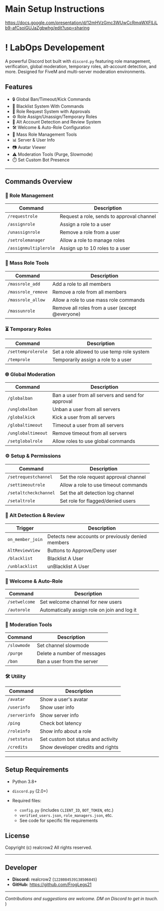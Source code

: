 # Main Setup Instructions
https://docs.google.com/presentation/d/12mHVzGmc3WUwCcRmqWXFlLjLb9-afCsoiGUJaZgbwhg/edit?usp=sharing

# ! LabOps Developement

A powerful Discord bot built with `discord.py` featuring role management, verification, global moderation, temporary roles, alt-account detection, and more. Designed for FiveM and multi-server moderation environments.

## Features

* 🔒 Global Ban/Timeout/Kick Commands
* 🛂 Blacklist System With Commands
* 🧾 Role Request System with Approvals
* ⚙️ Role Assign/Unassign/Temporary Roles
* 🚨 Alt Account Detection and Review System
* 🛠️ Welcome & Auto-Role Configuration
* 🧼 Mass Role Management Tools
* 📊 Server & User Info
* 📷 Avatar Viewer
* ⚠️ Moderation Tools (Purge, Slowmode)
* ⏱️ Set Custom Bot Presence

---

## Commands Overview

### 🧾 Role Management

| Command               | Description                               |
| --------------------- | ----------------------------------------- |
| `/requestrole`        | Request a role, sends to approval channel |
| `/assignrole`         | Assign a role to a user                   |
| `/unassignrole`       | Remove a role from a user                 |
| `/setrolemanager`     | Allow a role to manage roles              |
| `/assignmultiplerole` | Assign up to 10 roles to a user           |

### 🔁 Mass Role Tools

| Command            | Description                                     |
| ------------------ | ----------------------------------------------- |
| `/massrole_add`    | Add a role to all members                       |
| `/massrole_remove` | Remove a role from all members                  |
| `/massrole_allow`  | Allow a role to use mass role commands          |
| `/massunrole`      | Remove all roles from a user (except @everyone) |

### ⏳ Temporary Roles

| Command            | Description                                |
| ------------------ | ------------------------------------------ |
| `/settemprolerole` | Set a role allowed to use temp role system |
| `/temprole`        | Temporarily assign a role to a user        |

### 🌐 Global Moderation

| Command            | Description                                       |
| ------------------ | ------------------------------------------------- |
| `/globalban`       | Ban a user from all servers and send for approval |
| `/unglobalban`     | Unban a user from all servers                     |
| `/globalkick`      | Kick a user from all servers                      |
| `/globaltimeout`   | Timeout a user from all servers                   |
| `/unglobaltimeout` | Remove timeout from all servers                   |
| `/setglobalrole`   | Allow roles to use global commands                |

### ⚙️ Setup & Permissions

| Command               | Description                           |
| --------------------- | ------------------------------------- |
| `/setrequestchannel`  | Set the role request approval channel |
| `/settimeoutrole`     | Allow a role to use timeout commands  |
| `/setaltcheckchannel` | Set the alt detection log channel     |
| `/setaltrole`         | Set role for flagged/denied users     |

### 👤 Alt Detection & Review

| Trigger          | Description                                       |
| ---------------- | ------------------------------------------------- |
| `on_member_join` | Detects new accounts or previously denied members |
| `AltReviewView`  | Buttons to Approve/Deny user                      |
| `/blacklist`     | Blacklist A User                                  |
| `/unblacklist`   | unBlacklist A User                                |

### 🎉 Welcome & Auto-Role

| Command       | Description                                  |
| ------------- | -------------------------------------------- |
| `/setwelcome` | Set welcome channel for new users            |
| `/autorole`   | Automatically assign role on join and log it |

### 🧹 Moderation Tools

| Command     | Description                 |
| ----------- | --------------------------- |
| `/slowmode` | Set channel slowmode        |
| `/purge`    | Delete a number of messages |
| `/ban`      | Ban a user from the server  |

### 🛠️ Utility

| Command       | Description                        |
| ------------- | ---------------------------------- |
| `/avatar`     | Show a user's avatar               |
| `/userinfo`   | Show user info                     |
| `/serverinfo` | Show server info                   |
| `/ping`       | Check bot latency                  |
| `/roleinfo`   | Show info about a role             |
| `/setstatus`  | Set custom bot status and activity |
| `/credits`    | Show developer credits and rights  |

---

## Setup Requirements

* Python 3.8+
* `discord.py` (2.0+)
* Required files:

  * `config.py` (includes `CLIENT_ID`, `BOT_TOKEN`, etc.)
  * `verified_users.json`, `role_managers.json`, etc.
  * See code for specific file requirements

## License

Copyright (c) realcrow2
All rights reserved.

---

## Developer

* **Discord:** realcrow2 (`1228084539138506845`)
* **GitHub:** https://github.com/FrogLegs21

---

*Contributions and suggestions are welcome. DM on Discord to get in touch.*
)

